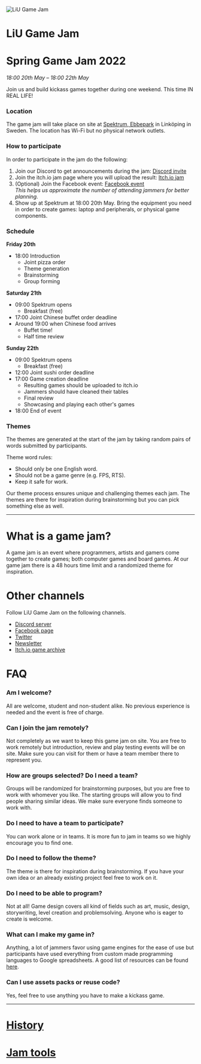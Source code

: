 <div id="gamejam-header">
  <img src="/static/img/gamejam/logo.png" alt="LiU Game Jam">
  <h1>LiU Game Jam</h1>
</div>


# Spring Game Jam 2022
*18:00 20th May  – 18:00 22th May*

Join us and build kickass games together during one weekend. This time IN REAL LIFE!

### Location
The game jam will take place on site at [Spektrum, Ebbepark](https://sanktkors.se/lediga-lokaler/linkoping/ebbepark/spektrum/) in Linköping in Sweden. The location has Wi-Fi but no physical network outlets.

### How to participate

In order to participate in the jam do the following:

1. Join our Discord to get announcements during the jam: [Discord invite](https://discord.gg/eHgXYMS)
2. Join the itch.io jam page where you will upload the result: [Itch.io jam](https://itch.io/jam/spring-game-jam-2022)
3. (Optional) Join the Facebook event: [Facebook event](https://www.facebook.com/events/1030396497854020/)
<br/>*This helps us approximate the number of attending jammers for better planning.*
4. Show up at Spektrum at 18:00 20th May.
Bring the equipment you need in order to create games: laptop and peripherals, or physical game components.

### Schedule
**Friday 20th**

- 18:00 Introduction
    - Joint pizza order
    - Theme generation
    - Brainstorming
    - Group forming

**Saturday 21th**

- 09:00 Spektrum opens
    - Breakfast (free)
- 17:00 Joint Chinese buffet order deadline
- Around 19:00 when Chinese food arrives
    - Buffet time!
    - Half time review

**Sunday 22th**

- 09:00 Spektrum opens
    - Breakfast (free)
- 12:00 Joint sushi order deadline
- 17:00 Game creation deadline
    - Resulting games should be uploaded to itch.io
    - Jammers should have cleaned their tables
    - Final review
    - Showcasing and playing each other's games
- 18:00 End of event

### Themes

The themes are generated at the start of the jam by taking random pairs of words submitted by participants.

Theme word rules:

- Should only be one English word.
- Should not be a game genre (e.g. FPS, RTS).
- Keep it safe for work. 

Our theme process ensures unique and challenging themes each jam. The themes are there for inspiration during brainstorming but you can pick something else as well.

---

# What is a game jam?

A game jam is an event where programmers, artists and gamers come together to
create games; both computer games and board games. At our game jam there is a
48 hours time limit and a randomized theme for inspiration.

# Other channels
Follow LiU Game Jam on the following channels.

- [Discord server](https://discord.gg/eHgXYMS)
- [Facebook page](https://www.facebook.com/liugamejam/) 
- [Twitter](https://twitter.com/LiuGameJam)
- [Newsletter](http://us12.campaign-archive2.com/home/?u=092a6fffba8f6063437a51495&id=c3863c4bf5)
- [Itch.io game archive](https://itch.io/c/64050/liu-game-jam)

# FAQ

### Am I welcome?

All are welcome, student and non-student alike. No previous experience is
needed and the event is free of charge.

### Can I join the jam remotely?

Not completely as we want to keep this game jam on site. You are free to work remotely but introduction, review and play testing events will be on site. Make sure you can visit for them or have a team member there to represent you.

### How are groups selected? Do I need a team?

Groups will be randomized for brainstorming purposes, but you are free to work
with whomever you like. The starting groups will allow you to find people
sharing similar ideas. We make sure everyone finds someone to work with.

### Do I need to have a team to participate?

You can work alone or in teams. It is more fun to jam in teams so we highly encourage you to find one.

### Do I need to follow the theme?

The theme is there for inspiration during brainstorming. If you have your own idea or an already existing project feel free to work on it.

### Do I need to be able to program?

Not at all! Game design covers all kind of fields such as art, music, design,
storywriting, level creation and problemsolving. Anyone who is eager to create
is welcome.

### What can I make my game in?

Anything, a lot of jammers favor using game engines for the ease of use but participants have used everything from custom made programming languages to Google spreadsheets. A good list of resources can be found [here](/gamejam/tools/en).

### Can I use assets packs or reuse code?

Yes, feel free to use anything you have to make a kickass game.

---

# [History](/gamejam/history/en)

# [Jam tools](/gamejam/tools/en)

